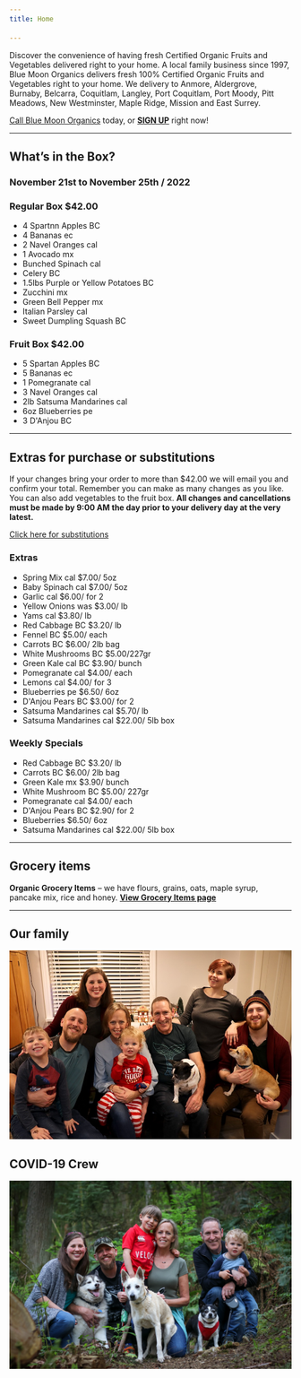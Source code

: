 ```yaml
---
title: Home

---
```

Discover the convenience of having fresh Certified Organic Fruits and Vegetables delivered right to your home. A local family business since 1997, Blue Moon Organics delivers fresh 100% Certified Organic Fruits and Vegetables right to your home. We delivery to Anmore, Aldergrove, Burnaby, Belcarra, Coquitlam, Langley, Port Coquitlam, Port Moody, Pitt Meadows, New Westminster, Maple Ridge, Mission and East Surrey.

[Call Blue Moon Organics](/contact) today, or [**SIGN UP**](/sign-up) right now!

***

## What’s in the Box?

### **November 21st to November 25th / 2022**

### Regular Box $42.00

* 4 Spartnn Apples BC
* 4 Bananas ec
* 2 Navel Oranges cal
* 1 Avocado mx
* Bunched Spinach cal
* Celery BC
* 1.5lbs Purple or Yellow Potatoes BC
* Zucchini mx
* Green Bell Pepper mx
* Italian Parsley cal
* Sweet Dumpling Squash BC

### Fruit Box $42.00

* 5 Spartan Apples BC
* 5 Bananas ec
* 1 Pomegranate  cal
* 3 Navel Oranges cal
* 2lb Satsuma Mandarines  cal
* 6oz Blueberries pe
* 3 D'Anjou BC

***

## Extras for purchase or substitutions

If your changes bring your order to more than $42.00 we will email you and confirm your total. Remember you can make as many changes as you like. You can also add vegetables to the fruit box. **All changes and cancellations must be made by 9:00 AM the day prior to your delivery day at the very latest.**

[Click here for substitutions](/substitutions "Click here for substitutions")

### Extras

* Spring Mix  cal  $7.00/ 5oz
* Baby Spinach  cal  $7.00/ 5oz
* Garlic  cal  $6.00/ for 2
* Yellow Onions was  $3.00/ lb
* Yams  cal  $3.80/ lb
* Red Cabbage BC  $3.20/ lb
* Fennel BC  $5.00/ each
* Carrots BC  $6.00/ 2lb bag
* White Mushrooms BC  $5.00/227gr
* Green Kale cal  BC  $3.90/ bunch
* Pomegranate  cal  $4.00/ each
* Lemons  cal  $4.00/ for 3
* Blueberries pe  $6.50/ 6oz
* D'Anjou Pears  BC  $3.00/ for 2
* Satsuma Mandarines  cal  $5.70/ lb
* Satsuma Mandarines  cal  $22.00/ 5lb box

### Weekly Specials

* Red Cabbage BC  $3.20/ lb
* Carrots BC  $6.00/ 2lb bag
* Green Kale mx  $3.90/ bunch
* White Mushroom BC   $5.00/ 227gr
* Pomegranate cal  $4.00/ each
* D'Anjou Pears  BC  $2.90/ for 2
* Blueberries   $6.50/ 6oz
* Satsuma Mandarines cal  $22.00/ 5lb box

***

## Grocery items

**Organic Grocery Items** – we have flours, grains, oats, maple syrup, pancake mix, rice and honey. [**View Grocery Items page**](/groceries)

***

## Our family

![Our family.](./uploads/IMG_1376-copy.jpg "Our family")

## COVID-19 Crew

![COVID-19 crew.](./uploads/covid.jpg "COVID-19 crew")